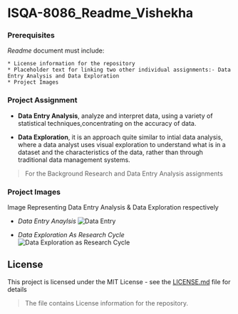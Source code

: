 # ISQA-8086_Readme_Vishekha

### Prerequisites

_Readme_ document must include:

```
* License information for the repository
* Placeholder text for linking two other individual assignments:- Data Entry Analysis and Data Exploration
* Project Images
```
### Project Assignment

* **Data Entry Analysis**, analyze and interpret data, using a variety of statistical techniques,concentrating on the accuracy of data.

* **Data Exploration**, it is an approach quite similar to intial data analysis, where a data analyst uses visual exploration to understand what is in a dataset and the characteristics of the data, rather than through traditional data management systems.

>For the Background Research and Data Entry Analysis assignments

### Project Images

Image Representing Data Entry Analysis & Data Exploration respectively



* _Data Entry Anaylsis_
![Data Entry](https://www.apoyocorp.com/assets/img/Data-Entry-Services.jpg) 


 
 
* _Data Exploration As Research Cycle_
![Data Exploration as Research Cycle](https://www.interana.com/hubfs/Imported_Blog_Media/data-explore-cycle-4.png)

## License

This project is licensed under the MIT License - see the [LICENSE.md](https://github.com/Vishekha/ISQA-8086_Readme_Vishekha/blob/master/LICENSE) file for details 
> The file contains License information for the repository.
